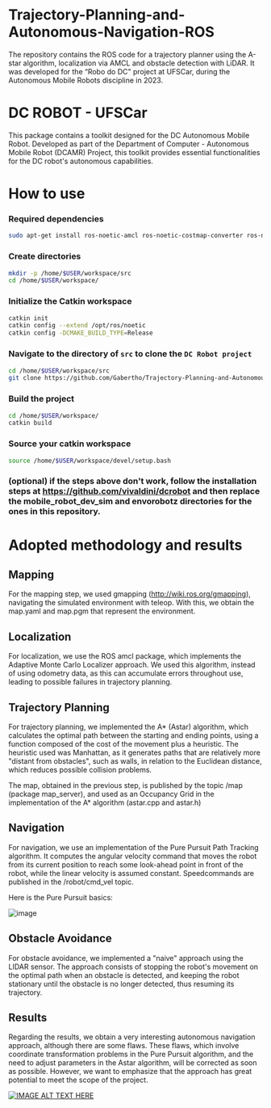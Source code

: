 # Trajectory-Planning-and-Autonomous-Navigation-ROS
The repository contains the ROS code for a trajectory planner using the A-star algorithm, localization via AMCL and obstacle detection with LiDAR. It was developed for the “Robo do DC" project at UFSCar, during the Autonomous Mobile Robots discipline in 2023.


# DC ROBOT - UFSCar

This package contains a toolkit designed for the DC Autonomous Mobile Robot. Developed as part of the Department of Computer - Autonomous Mobile Robot (DCAMR) Project, this toolkit provides essential functionalities for the DC robot's autonomous capabilities.

    	
# How to use


### Required dependencies

```bash
sudo apt-get install ros-noetic-amcl ros-noetic-costmap-converter ros-noetic-depthimage-to-laserscan ros-noetic-dynamic-reconfigure ros-noetic-ddynamic-reconfigure ros-noetic-ddynamic-reconfigure-dbgsym ros-noetic-ddynamic-reconfigure-python ros-noetic-geometry2 ros-noetic-hector-slam ros-noetic-hector-gazebo-plugins ros-noetic-move-base ros-noetic-move-base-flex ros-noetic-navigation ros-noetic-openslam-gmapping ros-noetic-rplidar-ros ros-noetic-slam-gmapping ros-noetic-spatio-temporal-voxel-layer ros-noetic-teb-local-planner ros-noetic-teleop-twist-keyboard ros-noetic-teleop-twist-joy ros-noetic-urg-node ros-noetic-rtabmap ros-noetic-rtabmap-ros ros-noetic-octomap ros-noetic-octomap-ros ros-noetic-octomap-rviz-plugins ros-noetic-octomap-server ros-noetic-octovis ros-noetic-imu-filter-madgwick ros-noetic-robot-localization ros-noetic-robot-pose-ekf ros-noetic-pointcloud-to-laserscan ros-noetic-rosbridge-server ros-noetic-map-server ros-noetic-realsense2-camera ros-noetic-realsense2-description ros-noetic-cmake-modules ros-noetic-velodyne-gazebo-plugins ros-noetic-ompl ros-noetic-navfn ros-noetic-dwa-local-planner ros-noetic-global-planner ros-noetic-costmap-2d ros-noetic-robot-self-filter ros-noetic-ros-numpy ros-noetic-pcl-ros ros-noetic-pcl-conversions ros-noetic-grid-map-costmap-2d ros-noetic-grid-map-ros ros-noetic-grid-map-filters ros-noetic-grid-map-visualization ros-noetic-tf2-tools pcl-tools ros-noetic-roscpp ros-noetic-std-msgs ros-noetic-geometry-msgs ros-noetic-nav-msgs ros-noetic-ackermann-msgs ros-noetic-tf2 ros-noetic-tf2-ros ros-noetic-rospy ros-noetic-roslaunch ros-noetic-robot-state-publisher ros-noetic-rviz ros-noetic-joint-state-publisher-gui ros-noetic-gazebo-ros ros-noetic-orocos-kdl libopencv-dev


```

### Create directories

```bash
mkdir -p /home/$USER/workspace/src
cd /home/$USER/workspace/
```


### Initialize the Catkin workspace
```bash
catkin init
catkin config --extend /opt/ros/noetic
catkin config -DCMAKE_BUILD_TYPE=Release
```

### Navigate to the directory of `src` to clone the `DC Robot project`

```bash
cd /home/$USER/workspace/src
git clone https://github.com/Gabertho/Trajectory-Planning-and-Autonomous-Navigation-ROS.git
```

### Build the project
```bash
cd /home/$USER/workspace/
catkin build
```

### Source your catkin workspace
```bash
source /home/$USER/workspace/devel/setup.bash
```

### (optional) if the steps above don't work, follow the installation steps at https://github.com/vivaldini/dcrobot and then replace the mobile_robot_dev_sim and envorobotz directories for the ones in this repository.



# Adopted methodology and results

## Mapping
For the mapping step, we used gmapping (http://wiki.ros.org/gmapping), navigating the simulated environment with teleop. With this, we obtain the map.yaml and map.pgm that represent the environment.

## Localization

For localization, we use the ROS amcl package, which implements the Adaptive Monte Carlo Localizer approach. We used this algorithm, instead of using odometry data, as this can accumulate errors throughout use, leading to possible failures in trajectory planning.


## Trajectory Planning
For trajectory planning, we implemented the A* (Astar) algorithm, which calculates the optimal path between the starting and ending points, using a function composed of the cost of the movement plus a heuristic. The heuristic used was Manhattan, as it generates paths that are relatively more "distant from obstacles", such as walls, in relation to the Euclidean distance, which reduces possible collision problems.

The map, obtained in the previous step, is published by the topic /map (package map_server), and used as an Occupancy Grid in the implementation of the A* algorithm (astar.cpp and astar.h)

## Navigation 
For navigation, we use an implementation of the Pure Pursuit Path Tracking algorithm. It computes the angular velocity command that moves the robot from its current position to reach some look-ahead point in front of the robot, while the linear velocity is assumed constant. Speed ​​commands are published in the /robot/cmd_vel topic.

Here is the Pure Pursuit basics:

![image](https://github.com/Gabertho/Trajectory-Planning-and-Autonomous-Navigation-ROS/assets/59297927/ba97dad3-22a8-498d-80a7-e57c5ba30f24)


## Obstacle Avoidance
For obstacle avoidance, we implemented a "naive" approach using the LIDAR sensor. The approach consists of stopping the robot's movement on the optimal path when an obstacle is detected, and keeping the robot stationary until the obstacle is no longer detected, thus resuming its trajectory.


## Results

Regarding the results, we obtain a very interesting autonomous navigation approach, although there are some flaws.
These flaws, which involve coordinate transformation problems in the Pure Pursuit algorithm, and the need to adjust parameters in the Astar algorithm, will be corrected as soon as possible. However, we want to emphasize that the approach has great potential to meet the scope of the project.


[![IMAGE ALT TEXT HERE](https://img.youtube.com/vi/JWlF2P1npUk/0.jpg)](https://www.youtube.com/watch?v=JWlF2P1npUk)











